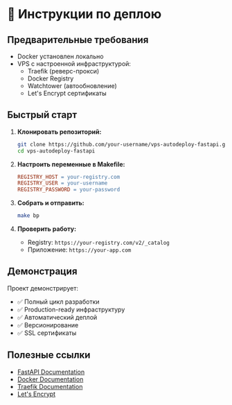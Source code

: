 # 🚀 Инструкции по деплою

## Предварительные требования

- Docker установлен локально
- VPS с настроенной инфраструктурой:
  - Traefik (реверс-прокси)
  - Docker Registry
  - Watchtower (автообновление)
  - Let's Encrypt сертификаты

## Быстрый старт

1. **Клонировать репозиторий:**
   ```bash
   git clone https://github.com/your-username/vps-autodeploy-fastapi.git
   cd vps-autodeploy-fastapi
   ```

2. **Настроить переменные в Makefile:**
   ```makefile
   REGISTRY_HOST = your-registry.com
   REGISTRY_USER = your-username
   REGISTRY_PASSWORD = your-password
   ```

3. **Собрать и отправить:**
   ```bash
   make bp
   ```

4. **Проверить работу:**
   - Registry: `https://your-registry.com/v2/_catalog`
   - Приложение: `https://your-app.com`

## Демонстрация

Проект демонстрирует:
- ✅ Полный цикл разработки
- ✅ Production-ready инфраструктуру
- ✅ Автоматический деплой
- ✅ Версионирование
- ✅ SSL сертификаты

## Полезные ссылки

- [FastAPI Documentation](https://fastapi.tiangolo.com/)
- [Docker Documentation](https://docs.docker.com/)
- [Traefik Documentation](https://doc.traefik.io/traefik/)
- [Let's Encrypt](https://letsencrypt.org/)
